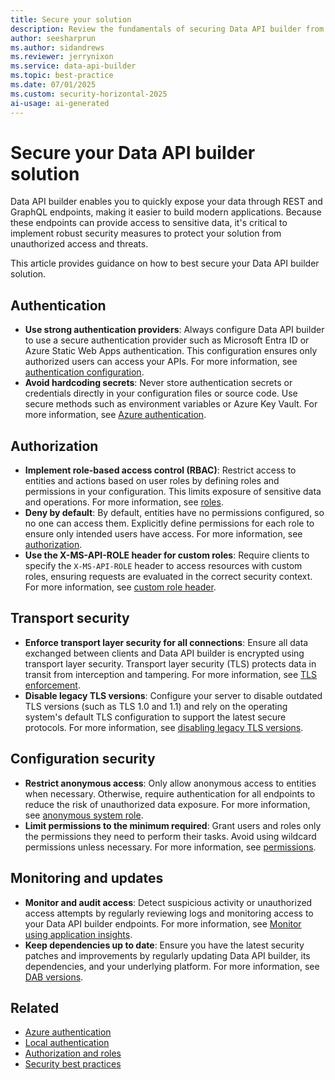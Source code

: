 ```yaml
---
title: Secure your solution
description: Review the fundamentals of securing Data API builder from the perspective of authentication, authorization, transport, and configuration security.
author: seesharprun
ms.author: sidandrews
ms.reviewer: jerrynixon
ms.service: data-api-builder
ms.topic: best-practice
ms.date: 07/01/2025
ms.custom: security-horizontal-2025
ai-usage: ai-generated
---
```


# Secure your Data API builder solution

Data API builder enables you to quickly expose your data through REST and GraphQL endpoints, making it easier to build modern applications. Because these endpoints can provide access to sensitive data, it's critical to implement robust security measures to protect your solution from unauthorized access and threats.

This article provides guidance on how to best secure your Data API builder solution.

## Authentication

- **Use strong authentication providers**: Always configure Data API builder to use a secure authentication provider such as Microsoft Entra ID or Azure Static Web Apps authentication. This configuration ensures only authorized users can access your APIs. For more information, see [authentication configuration](./authentication-local.md).
- **Avoid hardcoding secrets**: Never store authentication secrets or credentials directly in your configuration files or source code. Use secure methods such as environment variables or Azure Key Vault. For more information, see [Azure authentication](./authentication-azure.md).

## Authorization

- **Implement role-based access control (RBAC)**: Restrict access to entities and actions based on user roles by defining roles and permissions in your configuration. This limits exposure of sensitive data and operations. For more information, see [roles](./authorization.md#roles).
- **Deny by default**: By default, entities have no permissions configured, so no one can access them. Explicitly define permissions for each role to ensure only intended users have access. For more information, see [authorization](./authorization.md).
- **Use the X-MS-API-ROLE header for custom roles**: Require clients to specify the `X-MS-API-ROLE` header to access resources with custom roles, ensuring requests are evaluated in the correct security context. For more information, see [custom role header](./authentication-azure.md#x-ms-api-role-request-header).

## Transport security

- **Enforce transport layer security for all connections**: Ensure all data exchanged between clients and Data API builder is encrypted using transport layer security. Transport layer security (TLS) protects data in transit from interception and tampering. For more information, see [TLS enforcement](../../deployment/best-practices-security.md#security-best-practices-in-data-api-builder).
- **Disable legacy TLS versions**: Configure your server to disable outdated TLS versions (such as TLS 1.0 and 1.1) and rely on the operating system's default TLS configuration to support the latest secure protocols. For more information, see [disabling legacy TLS versions](../../deployment/best-practices-security.md#disable-legacy-versions-of-tls-at-the-server-level).

## Configuration security

- **Restrict anonymous access**: Only allow anonymous access to entities when necessary. Otherwise, require authentication for all endpoints to reduce the risk of unauthorized data exposure. For more information, see [anonymous system role](./authorization.md#anonymous-system-role).
- **Limit permissions to the minimum required**: Grant users and roles only the permissions they need to perform their tasks. Avoid using wildcard permissions unless necessary. For more information, see [permissions](../../reference-configuration.md#permissions).

## Monitoring and updates

- **Monitor and audit access**: Detect suspicious activity or unauthorized access attempts by regularly reviewing logs and monitoring access to your Data API builder endpoints. For more information, see [Monitor using application insights](../../concept/monitor/use-application-insights.md).
- **Keep dependencies up to date**: Ensure you have the latest security patches and improvements by regularly updating Data API builder, its dependencies, and your underlying platform. For more information, see [DAB versions](../../whats-new/index.yml).

## Related

- [Azure authentication](./authentication-azure.md)
- [Local authentication](./authentication-local.md)
- [Authorization and roles](./authorization.md)
- [Security best practices](../../deployment/best-practices-security.md)
